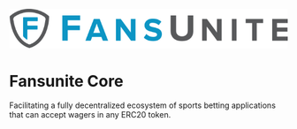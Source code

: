 ![Fansunite logo](fansunite.png)

# Fansunite Core

Facilitating a fully decentralized ecosystem of sports betting applications that can accept wagers in any ERC20 token.
